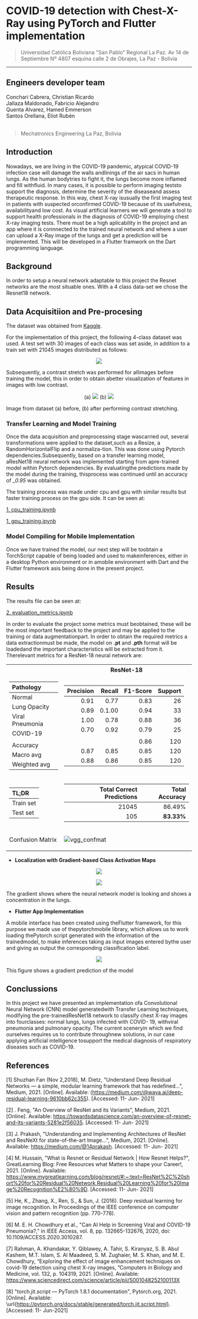 # COVID-19 detection with Chest-X-Ray using PyTorch and Flutter implementation

> Universidad Católica Boliviana "San Pablo" Regional La Paz. Av 14 de Septiembre Nº 4807 esquina calle 2 de Obrajes, La Paz - Bolivia

---
**Engineers developer team**  
---
<div style = "fonr-size:15px">
Conchari Cabrera, Christian Ricardo
</div>
<div style = "fonr-size:15px">
Jallaza Maldonado, Fabricio Alejandro
</div>
<div style = "fonr-size:15px">
Quenta Alvarez, Hamed Emmerson
</div>
<div style = "fonr-size:15px">
Santos Orellana, Eliot Rubén
</div>
<br>

> Mechatronics Engineering La Paz, Bolivia

## Introduction
Nowadays,  we  are  living  in  the  COVID-19  pandemic,  atypical  COVID-19  infection  case  will  damage  the  walls  andlinings  of  the  air  sacs  in  human  lungs.  As  the  human  bodytries to fight it, the lungs become more inflamed and fill withfluid.  In many cases, it is possible to perform imaging teststo support the diagnosis, determine the severity of the diseaseand  assess  therapeutic  response.  In  this  way,  chest  X-ray  isusually  the  first  imaging  test  in  patients  with  suspected  orconfirmed  COVID-19  because  of  its  usefulness,  availabilityand low cost. As visual artificial learners we will generate a tool to support health professionals in the  diagnosis  of  COVID-19  employing  chest  X-ray  imaging tests.
There must be a high aplicability in the project and an app where it is connnected to the trained neural network and where a user can upload a X-Ray image of the lungs and get a prediction will be implemented. This will be developed in a Flutter framwork on the Dart programming language.

## Background
In order to setup a neural network adaptable to this project the Resnet networks are the most situable ones. With a 4 class data-set we chose the Resnet18 network. 

## Data Acquisitiion and Pre-procesing
The dataset was obtained from [Kaggle](https://www.kaggle.com/tawsifurrahman/covid19-radiography-database).

For the implementation of this project, the following 4-class dataset was used. A test set with 30 images of each class was  set  aside,  in  addition  to  a  train  set  with  21045  images distributed as follows:
<p align="center">
  <img  src="https://github.com/ChristianConchari/COVID-19-detection-with-Chest-X-Ray-using-PyTorch/blob/master/Result_images/distribution.png">
  
</p>

Subsequently,   a   contrast   stretch   was   performed   for   allimages  before  training  the  model,  this  in  order  to  obtain  abetter visualization of features in images with low contrast.
<p align="center">
  (a)
  <img  src="https://github.com/ChristianConchari/COVID-19-detection-with-Chest-X-Ray-using-PyTorch/blob/master/Result_images/COVID-23.png">
  (b)
  <img src="https://github.com/ChristianConchari/COVID-19-detection-with-Chest-X-Ray-using-PyTorch/blob/master/Result_images/COVID-23-1.png">
</p>
Image from dataset (a) before, (b) after performing contrast stretching.

### Transfer Learning and Model Training
Once  the  data  acquisition  and  preprocessing  stage  wascarried out, several transformations were applied to the dataset,such  as  a  Resize,  a  RandomHorizontalFlip  and  a  normaliza-tion. This was done using Pytorch dependencies.Subsequently,   based   on   a   transfer   learning   model,   aResNet18  neural  network  was  implemented  starting  from  apre-trained model within Pytorch dependencies. By evaluatingthe  predictions  made  by  the  model  during  the  training,  thisprocess was continued until an accuracy of __0.95_ was obtained.

The training process was made under cpu and gpu with similar results but faster training process on the gpu side. It can be seen at:

[1. cpu_training.ipynb](https://github.com/ChristianConchari/COVID-19-detection-with-Chest-X-Ray-using-PyTorch/blob/master/1.%20cpu_training.ipynb)

[1. gpu_training.ipynb](https://github.com/ChristianConchari/COVID-19-detection-with-Chest-X-Ray-using-PyTorch/blob/master/1.%20gpu_training.ipynb)

### Model Compiling for Mobile Implementation
Once  we  have  trained  the  model,  our  next  step  will  be  toobtain a TorchScript capable of being loaded and used to makeinferences,  either  in  a  desktop  Python  environment  or  in  amobile  environment  with  Dart  and  the  Flutter  framework  asis  being  done  in  the  present  project.

## Results
The results file can be seen at: 

[2. evaluation_metrics.ipynb](https://github.com/ChristianConchari/COVID-19-detection-with-Chest-X-Ray-using-PyTorch/blob/master/2.%20evaluation_metrics.ipynb)

In  order  to  evaluate  the  project  some  metrics  must  beobtained,  these  will  be  the  most  important  feedback  to  the
project and may be applied to the training or data augmentationpart. In order to obtain the required metrics a data extractionmust be made, the model on __.pt__ and __.pth__ format will be loadedand the important characteristics will be extracted from it. Therelevant metrics for a ResNet-18 neural network are:
<table>
<tr>
<th></th>
<th>ResNet-18</th>
</tr>
<tr>
<td>

|__Pathology__|
|:-|
|Normal|
|Lung Opacity|
|Viral Pneumonia|
|COVID-19|
||
|Accuracy|
|Macro avg|
|Weighted avg
</td>
<td style="text-align: center;">

|Precision|Recall|F1-Score|Support|
|-:|-:|-:|-:|
|0.91|0.77|0.83|26|
|0.89|0.1.00|0.94|33|
|1.00|0.78|0.88|36|
|0.70|0.92|0.79|25|
|||||
|||0.86|120|
|0.87|0.85|0.85|120|
|0.88|0.86|0.85|120|

</td>

</tr>
<tr>
<td>

|TL;DR|
|:-|
|Train set|
|Test set|

</td>
<td>

|Total Correct Predictions|Total Accuracy|
|-:|-:|
|21045|86.49%|
|105|__83.33%__|

</td>

</tr>
<tr>
<td>Confusion Matrix</td>
<td>

![vgg_confmat](./Result_images/Test_confussion.png)

</td>

</tr>
</table>

- __Localization with Gradient-based Class Activation Maps__
<p align="center">
  <img  src="https://github.com/ChristianConchari/COVID-19-detection-with-Chest-X-Ray-using-PyTorch/blob/master/Result_images/bw_grad_cam.png">
</p>
<p align="center">
  <img  src="https://github.com/ChristianConchari/COVID-19-detection-with-Chest-X-Ray-using-PyTorch/blob/master/Result_images/grad_cam.png">
</p>

The gradient shows where the neural network model is looking and shows a concentration in the lungs.

- __Flutter App Implementation__

A  mobile  interface  has  been  created  using  theFlutter  framework,  for  this  purpose  we  made  use  of  thepytorchmobile  library,  which  allows  us  to  work  loading  thePytorch  script  generated  with  the  information  of  the  trainedmodel, to make inferences taking as input images entered bythe user and giving as output the corresponding classification label.
<p align="center">
  <img  src="https://github.com/ChristianConchari/COVID-19-detection-with-Chest-X-Ray-using-PyTorch/blob/master/Result_images/app_results.png">
</p>
This figure shows a gradient prediction of the model


## Conclussions
In  this  project  we  have  presented  an  implementation  ofa  Convolutional  Neural  Network  (CNN)  model  generatedwith Transfer Learning techniques, modifying the pre-trainedResNet18  network  to  classify  chest  X-ray  images  into  fourclasses:  normal  lungs,  lungs  infected  with  COVID-  19,  withviral pneumonia and pulmonary opacity. The current sceneryin  which  we  find  ourselves  requires  us  to  contribute  throughnew  solutions,  in  our  case  applying  artificial  intelligence  tosupport the medical diagnosis of respiratory diseases such as COVID-19.

## References
<a id="1">[1]</a> 
Shuzhan Fan (Nov 2,2018), M. Dietz, "Understand Deep Residual Networks — a simple, modular learning framework that has redefined…", Medium, 2021. [Online]. Available: (https://medium.com/@waya.ai/deep-residual-learning-9610bb62c355). [Accessed: 11- Jun- 2021]

<a id="2">[2]</a> 
. Feng, "An Overview of ResNet and its Variants", Medium, 2021. [Online]. Available: https://towardsdatascience.com/an-overview-of-resnet-and-its-variants-5281e2f56035. [Accessed: 11- Jun- 2021]

<a id="3">[3]</a> 
J. Prakash, "Understanding and Implementing Architectures of ResNet and ResNeXt for state-of-the-art Image…", Medium, 2021. [Online]. Available: 
    https://medium.com/@14prakash. [Accessed: 11- Jun- 2021]
    
<a id="4">[4]</a> 
M. Hussain, "What is Resnet or Residual Network | How Resnet Helps?", GreatLearning Blog: Free Resources what Matters to shape your Career!, 2021. [Online]. Available: https://www.mygreatlearning.com/blog/resnet/#:~:text=ResNet%2C%20short%20for%20Residual%20Network,Residual%20Learning%20for%20Image%20Recognition%E2%80%9D. [Accessed: 11- Jun- 2021]

<a id="5">[5]</a> 
He, K., Zhang, X., Ren, S., \& Sun, J. (2016). Deep residual learning for image recognition. In Proceedings of the IEEE conference on computer vision and pattern recognition (pp. 770-778).

<a id="6">[6]</a> 
M. E. H. Chowdhury et al., "Can AI Help in Screening Viral and COVID-19 Pneumonia?," in IEEE Access, vol. 8, pp. 132665-132676, 2020, doi: 10.1109/ACCESS.2020.3010287.

<a id="7">[7]</a> 
Rahman, A. Khandakar, Y. Qiblawey, A. Tahir, S. Kiranyaz, S. B. Abul Kashem, M.T. Islam, S. Al Maadeed, S. M. Zughaier, M. S. Khan, and M. E. Chowdhury, “Exploring the effect of image enhancement techniques on covid-19 detection using chest X-ray images, ”Computers in Biology and Medicine, vol. 132, p. 104319, 2021. [Online]. Available: https://www.sciencedirect.com/science/article/pii/S001048252100113X

<a id="8">[8]</a> 
"torch.jit.script — PyTorch 1.8.1 documentation", Pytorch.org, 2021. [Online]. Available: \url{https://pytorch.org/docs/stable/generated/torch.jit.script.html}. [Accessed: 11- Jun-2021]
